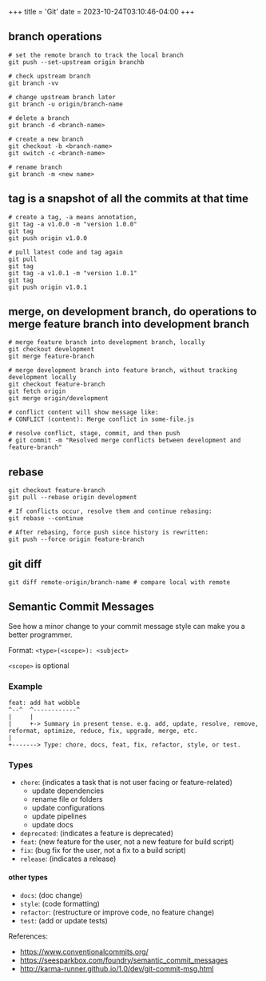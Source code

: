 +++
title = 'Git'
date = 2023-10-24T03:10:46-04:00
+++

## branch operations
```
# set the remote branch to track the local branch
git push --set-upstream origin branchb

# check upstream branch
git branch -vv

# change upstream branch later
git branch -u origin/branch-name

# delete a branch
git branch -d <branch-name>

# create a new branch
git checkout -b <branch-name>
git switch -c <branch-name>

# rename branch
git branch -m <new name>
```

## tag is a snapshot of all the commits at that time
```
# create a tag, -a means annotation, 
git tag -a v1.0.0 -m "version 1.0.0"
git tag
git push origin v1.0.0

# pull latest code and tag again
git pull
git tag
git tag -a v1.0.1 -m "version 1.0.1"
git tag
git push origin v1.0.1
```

## merge, on development branch, do operations to merge feature branch into development branch
```
# merge feature branch into development branch, locally
git checkout development
git merge feature-branch

# merge development branch into feature branch, without tracking development locally
git checkout feature-branch
git fetch origin
git merge origin/development

# conflict content will show message like:
# CONFLICT (content): Merge conflict in some-file.js

# resolve conflict, stage, commit, and then push
# git commit -m "Resolved merge conflicts between development and feature-branch"
```

## rebase
```
git checkout feature-branch
git pull --rebase origin development

# If conflicts occur, resolve them and continue rebasing:
git rebase --continue

# After rebasing, force push since history is rewritten:
git push --force origin feature-branch
```

## git diff
```
git diff remote-origin/branch-name # compare local with remote
```

## Semantic Commit Messages

See how a minor change to your commit message style can make you a better programmer.

Format: `<type>(<scope>): <subject>`

`<scope>` is optional

### Example

```
feat: add hat wobble
^--^  ^------------^
|     |
|     +-> Summary in present tense. e.g. add, update, resolve, remove, reformat, optimize, reduce, fix, upgrade, merge, etc.
|
+-------> Type: chore, docs, feat, fix, refactor, style, or test.
```


### Types
- `chore`: (indicates a task that is not user facing or feature-related)
  - update dependencies
  - rename file or folders
  - update configurations
  - update pipelines
  - update docs
- `deprecated`: (indicates a feature is deprecated)
- `feat`: (new feature for the user, not a new feature for build script)
- `fix`: (bug fix for the user, not a fix to a build script)
- `release`: (indicates a release)

#### other types
- `docs`: (doc change)
- `style`: (code formatting)
- `refactor`: (restructure or improve code, no feature change)
- `test`: (add or update tests)

References:

- https://www.conventionalcommits.org/
- https://seesparkbox.com/foundry/semantic_commit_messages
- http://karma-runner.github.io/1.0/dev/git-commit-msg.html
